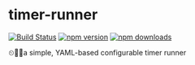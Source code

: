 # timer-runner

[![Build Status](https://img.shields.io/travis/timer-runner.svg?style=flat-square)](https://travis-ci.org/timer-runner)
[![npm version](https://img.shields.io/npm/v/timer-runner.svg?style=flat-square)](https://www.npmjs.com/package/timer-runner)
[![npm downloads](https://img.shields.io/npm/dt/timer-runner.svg?style=flat-square)](https://www.npmjs.com/package/timer-runner)

⏲🧝‍♂️️a simple, YAML-based configurable timer runner
